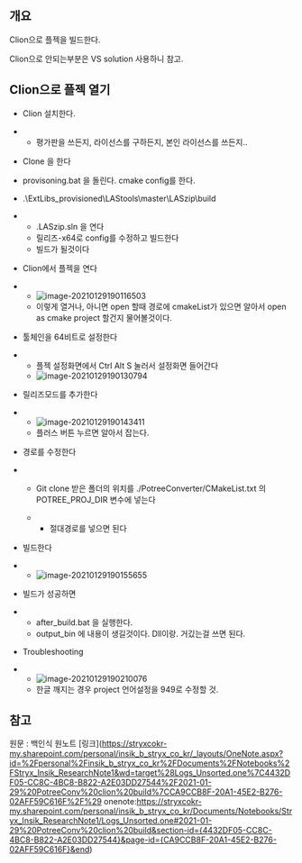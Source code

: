 ## 개요

Clion으로 플젝을 빌드한다.

Clion으로 안되는부분은 VS solution 사용하니 참고.



## Clion으로 플젝 열기



- Clion 설치한다.

- - 평가판을 쓰든지, 라이선스를 구하든지, 본인 라이선스를 쓰든지..

 

- Clone 을 한다
- provisoning.bat 을 돌린다. cmake config를 한다.

 

- .\ExtLibs_provisioned\LAStools\master\LASzip\build

- - .LASzip.sln 을 연다
  - 릴리즈-x64로 config를 수정하고 빌드한다
  - 빌드가 될것이다

- Clion에서 플젝을 연다

- - ![image-20210129190116503](F:\Dev\Pocla\PotreeConvExperiments\PotreeConvertGit2\PotreeConverter170_laszip_integrated\assets\README_CLION_GUIDE\image-20210129190116503.png)
  - 이렇게 열거나, 아니면 open 할때 경로에      cmakeList가 있으면 알아서 open as cmake project 할건지 물어볼것이다.

- 툴체인을 64비트로 설정한다

- - 플젝 설정화면에서 Ctrl Alt S 눌러서 설정화면 들어간다
  - ![image-20210129190130794](F:\Dev\Pocla\PotreeConvExperiments\PotreeConvertGit2\PotreeConverter170_laszip_integrated\assets\README_CLION_GUIDE\image-20210129190130794.png)

- 릴리즈모드를 추가한다

- - ![image-20210129190143411](F:\Dev\Pocla\PotreeConvExperiments\PotreeConvertGit2\PotreeConverter170_laszip_integrated\assets\README_CLION_GUIDE\image-20210129190143411.png)
  - 플러스 버튼 누르면 알아서 잡는다.

- 경로를 수정한다

- - Git clone 받은 폴더의 위치를      ./PotreeConverter/CMakeList.txt 의 POTREE_PROJ_DIR 변수에 넣는다

  - - 절대경로를 넣으면 된다

- 빌드한다

- - ![image-20210129190155655](F:\Dev\Pocla\PotreeConvExperiments\PotreeConvertGit2\PotreeConverter170_laszip_integrated\assets\README_CLION_GUIDE\image-20210129190155655.png)

- 빌드가 성공하면 

- - after_build.bat 을 실행한다.
  - output_bin 에 내용이 생길것이다. Dll이랑. 거깄는걸 쓰면 된다.

- Troubleshooting

- - ![image-20210129190210076](F:\Dev\Pocla\PotreeConvExperiments\PotreeConvertGit2\PotreeConverter170_laszip_integrated\assets\README_CLION_GUIDE\image-20210129190210076.png)
  - 한글 깨지는 경우 project 언어설정을 949로 수정할 것.





## 참고

원문 : 백인식 원노트 [링크](https://stryxcokr-my.sharepoint.com/personal/insik_b_stryx_co_kr/_layouts/OneNote.aspx?id=%2Fpersonal%2Finsik_b_stryx_co_kr%2FDocuments%2FNotebooks%2FStryx_Insik_ResearchNote1&wd=target%28Logs_Unsorted.one%7C4432DF05-CC8C-4BC8-B822-A2E03DD27544%2F2021-01-29%20PotreeConv%20clion%20build%7CCA9CCB8F-20A1-45E2-B276-02AFF59C616F%2F%29
onenote:https://stryxcokr-my.sharepoint.com/personal/insik_b_stryx_co_kr/Documents/Notebooks/Stryx_Insik_ResearchNote1/Logs_Unsorted.one#2021-01-29%20PotreeConv%20clion%20build&section-id={4432DF05-CC8C-4BC8-B822-A2E03DD27544}&page-id={CA9CCB8F-20A1-45E2-B276-02AFF59C616F}&end)